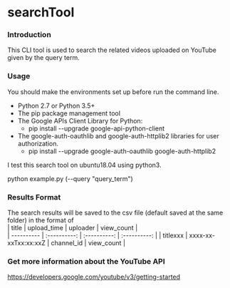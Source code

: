 # searchTool

### Introduction  
This CLI tool is used to search the related videos uploaded on YouTube given by the query term.
### Usage  
You should make the environments set up before run the command line.  
* Python 2.7 or Python 3.5+
* The pip package management tool  
* The Google APIs Client Library for Python:    
  * pip install --upgrade google-api-python-client
* The google-auth-oauthlib and google-auth-httplib2 libraries for user authorization.    
  * pip install --upgrade google-auth-oauthlib google-auth-httplib2  

I test this search tool on ubuntu18.04 using python3.
   
python example.py (--query "query_term")  
### Results Format 
The search results will be saved to the csv file (default saved at the same folder) in the format of      
| title | upload_time | uploader | view_count |  
| ---------- | :----------: | :----------: | :----------: |
| titlexxx | xxxx-xx-xxTxx:xx:xxZ | channel_id | view_count | 
### Get more information about the YouTube API    
https://developers.google.com/youtube/v3/getting-started

